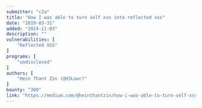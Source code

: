 ```yaml
---
submitter: "c2a"
title: "How I was able to turn self xss into reflected xss"
date: "2019-03-31"
added: "2024-11-03"
description: ""
vulnerabilities: [
    "Reflected XSS"
]
programs: [
    "undisclosed"
]
authors: [
    "Hein Thant Zin (@H3Lowr)"
]
bounty: "300"
link: "https://medium.com/@heinthantzin/how-i-was-able-to-turn-self-xss-into-reflected-xss-850e3d5a2beb"
---
```




